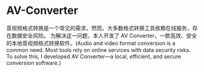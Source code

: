 # AV-Converter
音视频格式转换是一个常见的需求。然而，大多数格式转换工具依赖在线服务，存在数据安全风险。 为解决这一问题，本人开发了 AV Converter，一款高效、安全的本地音视频格式转换软件。(Audio and video format conversion is a common need. Most tools rely on online services with data security risks. To solve this, I developed AV Converter—a local, efficient, and secure conversion software.)
